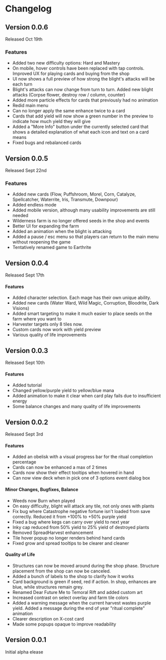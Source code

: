 # Changelog

## Version 0.0.6

Released Oct 19th

### Features

- Added two new difficulty options: Hard and Mastery
- On mobile, hover controls have been replaced with tap controls. Improved UX for playing cards and buying from the shop
- UI now shows a full preview of how strong the blight's attacks will be each turn
- Blight's attacks can now change from turn to turn. Added new blight attacks (Corpse flower, destroy row / column, counter)
- Added more particle effects for cards that previously had no animation
- Redid main menu
- Can no longer apply the same enhance twice to a card
- Cards that add yield will now show a green number in the preview to indicate how much yield they will give
- Added a "More Info" button under the currently selected card that shows a detailed explanation of what each icon and text on a card means
- Fixed bugs and rebalanced cards

## Version 0.0.5

Released Sept 22nd

### Features

- Added new cards (Flow, Puffshroom, Morel, Corn, Catalyze, Spellcatcher, Waterrite, Iris, Transmute, Downpour)
- Added endless mode
- Added mobile version, although many usability improvements are still needed
- Wilderness farm is no longer offered seeds in the shop and events
- Better UI for expanding the farm
- Added an animation when the blight is attacking
- Added a pause / esc menu so that players can return to the main menu without reopening the game
- Tentatively renamed game to Earthrite

## Version 0.0.4

Released Sept 17th

#### Features

- Added character selection. Each mage has their own unique ability.
- Added new cards (Water Ward, Wild Magic, Corruption, Bloodrite, Dark Visions)
- Added smart targeting to make it much easier to place seeds on the farm where you want to
- Harvester targets only 8 tiles now.
- Custom cards now work with yield preview
- Various quality of life improvements 

## Version 0.0.3

Released Sept 10th

#### Features

- Added tutorial
- Changed yellow/purple yield to yellow/blue mana
- Added animation to make it clear when card play fails due to insufficient energy
- Some balance changes and many quality of life improvements

## Version 0.0.2

Released Sept 3rd

#### Features

- Added an obelisk with a visual progress bar for the ritual completion percentage
- Cards can now be enhanced a max of 2 times
- Cards now show their effect tooltips when hovered in hand
- Can now view deck when in pick one of 3 options event dialog box

#### Minor Changes, Bugfixes, Balance

- Weeds now Burn when played
- On easy difficulty, blight will attack any tile, not only ones with plants
- Fix bug where Catastrophe negative fortune isn't loaded from save correctly. Reduced it from +100% to +50% purple yield
- Fixed a bug where kegs can carry over yield to next year
- Inky cap reduced from 50% yield to 25% yield of destroyed plants
- Removed SpreadHarvest enhancement
- Tile hover popup no longer renders behind hand cards
- Fixed grow and spread tooltips to be clearer and cleaner

#### Quality of Life

- Structures can now be moved around during the shop phase. Structure placement from the shop can now be canceled.
- Added a bunch of labels to the shop to clarify how it works
- Card background is green if seed, red if action. In shop, enhances are blue, while structures remain grey.
- Renamed Dear Future Me to Temoral Rift and added custom art
- Increased contrast on select overlay and farm tile colors
- Added a warning message when the current harvest wastes purple yield. Added a message during the end of year "ritual complete" animation
- Clearer description on X-cost card
- Made some popups opaque to improve readability


## Version 0.0.1

Initial alpha elease
